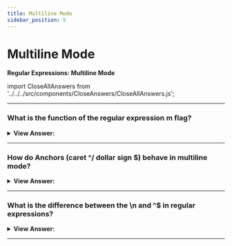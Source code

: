 ```yaml
---
title: Multiline Mode
sidebar_position: 5
---
```


# Multiline Mode

**Regular Expressions: Multiline Mode**

<head>
  <title>Multiline Mode - JavaScript Interview Questions & Answers</title>
  <meta charSet="utf-8" />
</head>

import CloseAllAnswers from '../../../src/components/CloseAnswers/CloseAllAnswers.js';

<CloseAllAnswers />

---

### What is the function of the regular expression m flag?

<details>
  <summary><strong>View Answer:</strong></summary>
  <div>
  <div><strong>Interview Response:</strong> The m flag is used to specify that a multiline input string should be treated as multiple lines. If the m flag is used, ^ and $ match at the start or end of any line within the input string instead of the start or end of the entire string.
    </div>
  </div>
</details>

---

### How do Anchors (caret ^/ dollar sign $) behave in multiline mode?

<details>
  <summary><strong>View Answer:</strong></summary>
  <div>
  <div><strong>Interview Response:</strong> In the multiline mode they match not only at the beginning and the end of the string, but also at start/end of line. If we do not the m flag, we will only be searching the first line. Each additional line will be missed. That is because by default a caret ^ only matches at the beginning of the text, and in the multiline mode at the start of any line.<br />
  It should be noted, “Start of a line” formally means “immediately after a line break”: the test ^ in multiline mode matches at all positions preceded by a newline character \n. And at the text start.<br />
When we are dealing with the dollar sign $, it behaves in a similar fashion. The regular expression \d$ finds the last digit in all lines.
    </div><br />
  <div><strong className="codeExample">Code Example:</strong><br /><br />

  <div></div>

```js
let str = `1st place: Winnie
2nd place: Piglet
3rd place: Eeyore`;

alert(str.match(/^\d/gm)); // 1, 2, 3
```

  </div>
  </div>
</details>

---

### What is the difference between the \n and ^$ in regular expressions?

<details>
  <summary><strong>View Answer:</strong></summary>
  <div>
  <div><strong>Interview Response:</strong> To find a newline, we can use not only anchors ^ and $, but we can also use the newline character \n.  The most notable behavior between the \n and ^$ is that the new line only returns values in new lines. This can lead to odd behaviors where a value is not returned when it exists at the end of a line. So, a \n in the pattern is used when we need newline characters in the result, while anchors are used to find something at the beginning/end of a line. Yes, this can be confusing but we should be aware of it.
    </div><br />
  <div><strong className="codeExample">Code Example:</strong><br /><br />

  <div></div>

```js
let str = `Winnie: 1
Piglet: 2
Eeyore: 3`;

alert(str.match(/\d\n/gm)); // alerts 1\n,2\n
```

  </div>
  </div>
</details>

---
